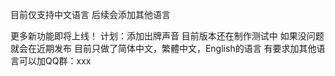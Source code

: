 目前仅支持中文语言 后续会添加其他语言

更多新功能即将上线！
计划：添加出牌声音 
目前版本还在制作测试中 如果没问题就会在近期发布
目前只做了简体中文，繁體中文，English的语言 有要求加其他语言可以加QQ群：xxx
